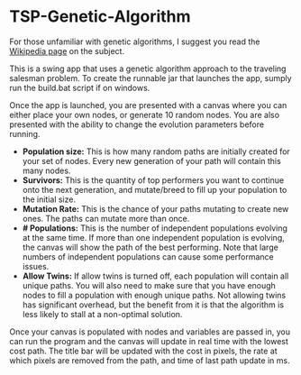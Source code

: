 # TSP-Genetic-Algorithm
For those unfamiliar with genetic algorithms, I suggest you read the [Wikipedia page](https://en.wikipedia.org/wiki/Genetic_algorithm) on the subject.

This is a swing app that uses a genetic algorithm approach to the traveling salesman problem.
To create the runnable jar that launches the app, sumply run the build.bat script if on windows.

Once the app is launched, you are presented with a canvas where you can either place your own nodes, or generate 10 random nodes. 
You are also presented with the ability to change the evolution parameters before running.

* **Population size:** This is how many random paths are initially created for your set of nodes. Every new generation of your path will contain this many nodes.
* **Survivors:** This is the quantity of top performers you want to continue onto the next generation, and mutate/breed to fill up your population to the initial size.
* **Mutation Rate:** This is the chance of your paths mutating to create new ones. The paths can mutate more than once.
* **# Populations:** This is the number of independent populations evolving at the same time. If more than one independent population is evolving, the canvas will show the path of the best performing. Note that large numbers of independent populations can cause some performance issues.
*  **Allow Twins:** If allow twins is turned off, each population will contain all unique paths. You will also need to make sure that you have enough nodes to fill a population with enough unique paths. Not allowing twins has significant overhead, but the benefit from it is that the algorithm is less likely to stall at a non-optimal solution. 

Once your canvas is populated with nodes and variables are passed in, you can run the program and the canvas will update in real time with the lowest cost path. The title bar will be updated with the cost in pixels, the rate at which pixels are removed from the path, and time of last path update in ms. 
